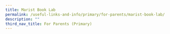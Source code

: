 ```yaml
---
title: Marist Book Lab
permalink: /useful-links-and-info/primary/for-parents/marist-book-lab/
description: ""
third_nav_title: For Parents (Primary)
---
```

